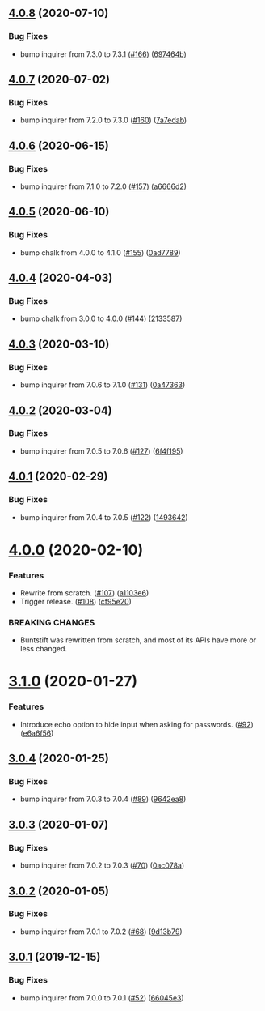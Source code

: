## [4.0.8](https://github.com/thenativeweb/buntstift/compare/4.0.7...4.0.8) (2020-07-10)


### Bug Fixes

* bump inquirer from 7.3.0 to 7.3.1 ([#166](https://github.com/thenativeweb/buntstift/issues/166)) ([697464b](https://github.com/thenativeweb/buntstift/commit/697464b2de37de3abb684f7c89e6cd5af16eb429))

## [4.0.7](https://github.com/thenativeweb/buntstift/compare/4.0.6...4.0.7) (2020-07-02)


### Bug Fixes

* bump inquirer from 7.2.0 to 7.3.0 ([#160](https://github.com/thenativeweb/buntstift/issues/160)) ([7a7edab](https://github.com/thenativeweb/buntstift/commit/7a7edabcfa3b218c0ab674d4e5281ac71a7df5dc))

## [4.0.6](https://github.com/thenativeweb/buntstift/compare/4.0.5...4.0.6) (2020-06-15)


### Bug Fixes

* bump inquirer from 7.1.0 to 7.2.0 ([#157](https://github.com/thenativeweb/buntstift/issues/157)) ([a6666d2](https://github.com/thenativeweb/buntstift/commit/a6666d2c7a7b4e0b5fcadc365dcf8da23bfabc3d))

## [4.0.5](https://github.com/thenativeweb/buntstift/compare/4.0.4...4.0.5) (2020-06-10)


### Bug Fixes

* bump chalk from 4.0.0 to 4.1.0 ([#155](https://github.com/thenativeweb/buntstift/issues/155)) ([0ad7789](https://github.com/thenativeweb/buntstift/commit/0ad778935f8054f0794e50de2c84c9c168e3af31))

## [4.0.4](https://github.com/thenativeweb/buntstift/compare/4.0.3...4.0.4) (2020-04-03)


### Bug Fixes

* bump chalk from 3.0.0 to 4.0.0 ([#144](https://github.com/thenativeweb/buntstift/issues/144)) ([2133587](https://github.com/thenativeweb/buntstift/commit/2133587e94743294b36bed2a38f9da165e731d06))

## [4.0.3](https://github.com/thenativeweb/buntstift/compare/4.0.2...4.0.3) (2020-03-10)


### Bug Fixes

* bump inquirer from 7.0.6 to 7.1.0 ([#131](https://github.com/thenativeweb/buntstift/issues/131)) ([0a47363](https://github.com/thenativeweb/buntstift/commit/0a473634b20046ed28cdac3aa85aaf4ef464aa30))

## [4.0.2](https://github.com/thenativeweb/buntstift/compare/4.0.1...4.0.2) (2020-03-04)


### Bug Fixes

* bump inquirer from 7.0.5 to 7.0.6 ([#127](https://github.com/thenativeweb/buntstift/issues/127)) ([6f4f195](https://github.com/thenativeweb/buntstift/commit/6f4f195affe70ea3501ee3e5079ae8128d599220))

## [4.0.1](https://github.com/thenativeweb/buntstift/compare/4.0.0...4.0.1) (2020-02-29)


### Bug Fixes

* bump inquirer from 7.0.4 to 7.0.5 ([#122](https://github.com/thenativeweb/buntstift/issues/122)) ([1493642](https://github.com/thenativeweb/buntstift/commit/1493642fee1b5c8dc48ca7df5db69951f9c4be01))

# [4.0.0](https://github.com/thenativeweb/buntstift/compare/3.1.0...4.0.0) (2020-02-10)


### Features

* Rewrite from scratch. ([#107](https://github.com/thenativeweb/buntstift/issues/107)) ([a1103e6](https://github.com/thenativeweb/buntstift/commit/a1103e6db89e8cecbddd50229083829578112903))
* Trigger release. ([#108](https://github.com/thenativeweb/buntstift/issues/108)) ([cf95e20](https://github.com/thenativeweb/buntstift/commit/cf95e20a75016a9e8917881a20160063cabd5817))


### BREAKING CHANGES

* Buntstift was rewritten from scratch, and most of its APIs have more or less changed.

# [3.1.0](https://github.com/thenativeweb/buntstift/compare/3.0.4...3.1.0) (2020-01-27)


### Features

* Introduce echo option to hide input when asking for passwords. ([#92](https://github.com/thenativeweb/buntstift/issues/92)) ([e6a6f56](https://github.com/thenativeweb/buntstift/commit/e6a6f5625f68d9dc36d07ef17d6c76e0d2b3d0ae))

## [3.0.4](https://github.com/thenativeweb/buntstift/compare/3.0.3...3.0.4) (2020-01-25)


### Bug Fixes

* bump inquirer from 7.0.3 to 7.0.4 ([#89](https://github.com/thenativeweb/buntstift/issues/89)) ([9642ea8](https://github.com/thenativeweb/buntstift/commit/9642ea8ede5a1677d6b5bedbb7e74432f1104cdc))

## [3.0.3](https://github.com/thenativeweb/buntstift/compare/3.0.2...3.0.3) (2020-01-07)


### Bug Fixes

* bump inquirer from 7.0.2 to 7.0.3 ([#70](https://github.com/thenativeweb/buntstift/issues/70)) ([0ac078a](https://github.com/thenativeweb/buntstift/commit/0ac078a51b2f89cbe1a567025f776b6497e6cf49))

## [3.0.2](https://github.com/thenativeweb/buntstift/compare/3.0.1...3.0.2) (2020-01-05)


### Bug Fixes

* bump inquirer from 7.0.1 to 7.0.2 ([#68](https://github.com/thenativeweb/buntstift/issues/68)) ([9d13b79](https://github.com/thenativeweb/buntstift/commit/9d13b79c9aba9b09ca8e9ac1d46eb00988dfd41f))

## [3.0.1](https://github.com/thenativeweb/buntstift/compare/3.0.0...3.0.1) (2019-12-15)


### Bug Fixes

* bump inquirer from 7.0.0 to 7.0.1 ([#52](https://github.com/thenativeweb/buntstift/issues/52)) ([66045e3](https://github.com/thenativeweb/buntstift/commit/66045e361b2a71db43fad5243fbd82fde7484a8c))
